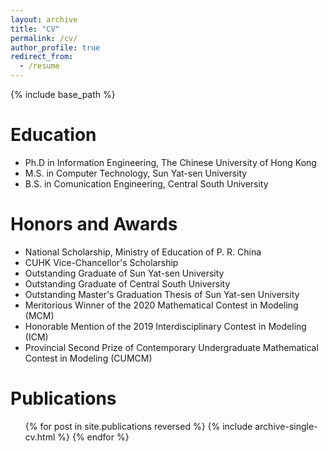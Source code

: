 ```yaml
---
layout: archive
title: "CV"
permalink: /cv/
author_profile: true
redirect_from:
  - /resume
---
```


{% include base_path %}

Education
======
* Ph.D in Information Engineering, The Chinese University of Hong Kong
* M.S. in Computer Technology, Sun Yat-sen University
* B.S. in Comunication Engineering, Central South University

Honors and Awards
======
* National Scholarship, Ministry of Education of P. R. China
* CUHK Vice-Chancellor's Scholarship
* Outstanding Graduate of Sun Yat-sen University
* Outstanding Graduate of Central South University
* Outstanding Master's Graduation Thesis of Sun Yat-sen University
* Meritorious Winner of the 2020 Mathematical Contest in Modeling (MCM)
* Honorable Mention of the 2019 Interdisciplinary Contest in Modeling (ICM)
* Provincial Second Prize of Contemporary Undergraduate Mathematical Contest in Modeling (CUMCM)

Publications
======
  <ul>{% for post in site.publications reversed %}
    {% include archive-single-cv.html %}
  {% endfor %}</ul>
  

